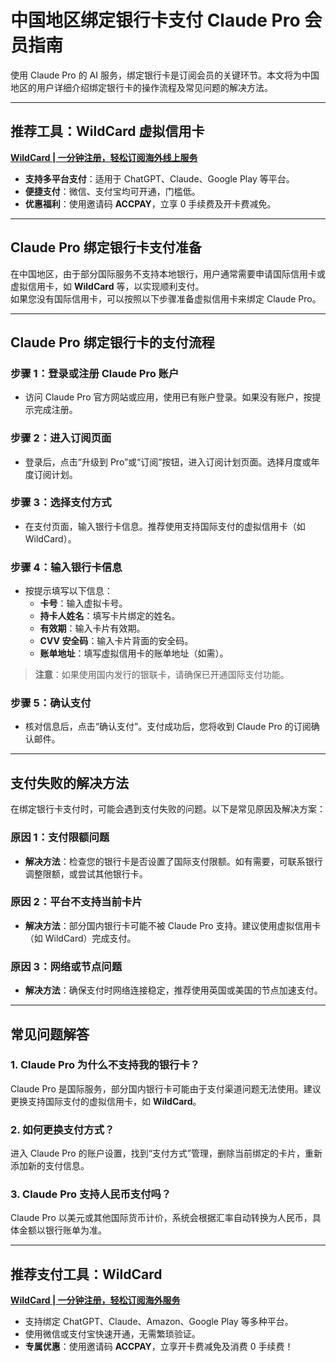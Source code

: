 # 中国地区绑定银行卡支付 Claude Pro 会员指南

使用 Claude Pro 的 AI 服务，绑定银行卡是订阅会员的关键环节。本文将为中国地区的用户详细介绍绑定银行卡的操作流程及常见问题的解决方法。

---

## 推荐工具：WildCard 虚拟信用卡

**[WildCard | 一分钟注册，轻松订阅海外线上服务](https://bit.ly/bewildcard)**  
- **支持多平台支付**：适用于 ChatGPT、Claude、Google Play 等平台。  
- **便捷支付**：微信、支付宝均可开通，门槛低。  
- **优惠福利**：使用邀请码 **ACCPAY**，立享 0 手续费及开卡费减免。

---

## Claude Pro 绑定银行卡支付准备

在中国地区，由于部分国际服务不支持本地银行，用户通常需要申请国际信用卡或虚拟信用卡，如 **WildCard** 等，以实现顺利支付。  
如果您没有国际信用卡，可以按照以下步骤准备虚拟信用卡来绑定 Claude Pro。

---

## Claude Pro 绑定银行卡的支付流程

### 步骤 1：登录或注册 Claude Pro 账户
- 访问 Claude Pro 官方网站或应用，使用已有账户登录。如果没有账户，按提示完成注册。

### 步骤 2：进入订阅页面
- 登录后，点击“升级到 Pro”或“订阅”按钮，进入订阅计划页面。选择月度或年度订阅计划。

### 步骤 3：选择支付方式
- 在支付页面，输入银行卡信息。推荐使用支持国际支付的虚拟信用卡（如 WildCard）。

### 步骤 4：输入银行卡信息
- 按提示填写以下信息：
  - **卡号**：输入虚拟卡号。
  - **持卡人姓名**：填写卡片绑定的姓名。
  - **有效期**：输入卡片有效期。
  - **CVV 安全码**：输入卡片背面的安全码。
  - **账单地址**：填写虚拟信用卡的账单地址（如需）。

> **注意**：如果使用国内发行的银联卡，请确保已开通国际支付功能。

### 步骤 5：确认支付
- 核对信息后，点击“确认支付”。支付成功后，您将收到 Claude Pro 的订阅确认邮件。

---

## 支付失败的解决方法

在绑定银行卡支付时，可能会遇到支付失败的问题。以下是常见原因及解决方案：

### 原因 1：支付限额问题
- **解决方法**：检查您的银行卡是否设置了国际支付限额。如有需要，可联系银行调整限额，或尝试其他银行卡。

### 原因 2：平台不支持当前卡片
- **解决方法**：部分国内银行卡可能不被 Claude Pro 支持。建议使用虚拟信用卡（如 WildCard）完成支付。

### 原因 3：网络或节点问题
- **解决方法**：确保支付时网络连接稳定，推荐使用英国或美国的节点加速支付。

---

## 常见问题解答

### 1. Claude Pro 为什么不支持我的银行卡？
Claude Pro 是国际服务，部分国内银行卡可能由于支付渠道问题无法使用。建议更换支持国际支付的虚拟信用卡，如 **WildCard**。

### 2. 如何更换支付方式？
进入 Claude Pro 的账户设置，找到“支付方式”管理，删除当前绑定的卡片，重新添加新的支付信息。

### 3. Claude Pro 支持人民币支付吗？
Claude Pro 以美元或其他国际货币计价，系统会根据汇率自动转换为人民币，具体金额以银行账单为准。

---

## 推荐支付工具：WildCard

**[WildCard | 一分钟注册，轻松订阅海外服务](https://bit.ly/bewildcard)**  
- 支持绑定 ChatGPT、Claude、Amazon、Google Play 等多种平台。
- 使用微信或支付宝快速开通，无需繁琐验证。
- **专属优惠**：使用邀请码 **ACCPAY**，立享开卡费减免及消费 0 手续费！

